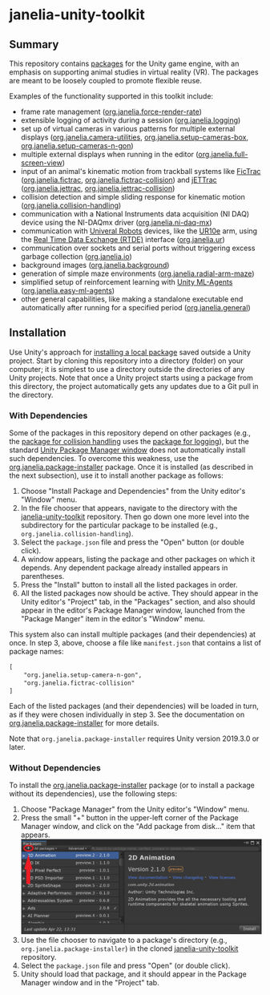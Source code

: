 # janelia-unity-toolkit

## Summary
This repository contains [packages](https://docs.unity3d.com/Manual/Packages.html) for the Unity game engine, with an emphasis on supporting animal studies in virtual reality (VR).  The packages are meant to be loosely coupled to promote flexible reuse.

Examples of the functionality supported in this toolkit include:
* frame rate management ([org.janelia.force-render-rate](https://github.com/JaneliaSciComp/janelia-unity-toolkit/tree/master/org.janelia.force-render-rate))
* extensible logging of activity during a session ([org.janelia.logging](https://github.com/JaneliaSciComp/janelia-unity-toolkit/tree/master/org.janelia.logging))
* set up of virtual cameras in various patterns for multiple external displays ([org.janelia.camera-utilities](https://github.com/JaneliaSciComp/janelia-unity-toolkit/tree/master/org.janelia.camera-utilities), [org.janelia.setup-cameras-box](https://github.com/JaneliaSciComp/janelia-unity-toolkit/tree/master/org.janelia.setup-cameras-box), [org.janelia.setup-cameras-n-gon](https://github.com/JaneliaSciComp/janelia-unity-toolkit/tree/master/org.janelia.setup-cameras-n-gon))
* multiple external displays when running in the editor ([org.janelia.full-screen-view](https://github.com/JaneliaSciComp/janelia-unity-toolkit/tree/master/org.janelia.full-screen-view))
* input of an animal's kinematic motion from trackball systems like [FicTrac](http://rjdmoore.net/fictrac/) ([org.janelia.fictrac](https://github.com/JaneliaSciComp/janelia-unity-toolkit/tree/master/org.janelia.fictrac), [org.janelia.fictrac-collision](https://github.com/JaneliaSciComp/janelia-unity-toolkit/tree/master/org.janelia.fictrac-collision)) and [jETTrac](https://www.janelia.org/support-team/janelia-experimental-technology) ([org.janelia.jettrac](https://github.com/JaneliaSciComp/janelia-unity-toolkit/tree/master/org.janelia.jettrac), [org.janelia.jettrac-collision](https://github.com/JaneliaSciComp/janelia-unity-toolkit/tree/master/org.janelia.jettrac-collision))
* collision detection and simple sliding response for kinematic motion ([org.janelia.collision-handling](https://github.com/JaneliaSciComp/janelia-unity-toolkit/tree/master/org.janelia.collision-handling))
* communication with a National Instruments data acquisition (NI DAQ) device using the NI-DAQmx driver ([org.janelia.ni-daq-mx](https://github.com/JaneliaSciComp/janelia-unity-toolkit/tree/master/org.janelia.ni-daq-mx))
* communication with [Univeral Robots](https://www.universal-robots.com) devices, like the [UR10e](https://www.universal-robots.com/products/ur10-robot/) arm, using the [Real Time Data Exchange (RTDE)](https://www.universal-robots.com/articles/ur/interface-communication/real-time-data-exchange-rtde-guide/) interface ([org.janelia.ur](https://github.com/JaneliaSciComp/janelia-unity-toolkit/tree/master/org.janelia.ur))
* communication over sockets and serial ports without triggering excess garbage collection ([org.janelia.io](https://github.com/JaneliaSciComp/janelia-unity-toolkit/tree/master/org.janelia.io))
* background images ([org.janelia.background](https://github.com/JaneliaSciComp/janelia-unity-toolkit/tree/master/org.janelia.background))
* generation of simple maze environments ([org.janelia.radial-arm-maze](https://github.com/JaneliaSciComp/janelia-unity-toolkit/tree/master/org.janelia.radial-arm-maze))
* simplified setup of reinforcement learning with [Unity ML-Agents](https://github.com/Unity-Technologies/ml-agents) ([org.janelia.easy-ml-agents](https://github.com/JaneliaSciComp/janelia-unity-toolkit/tree/master/org.janelia.easy-ml-agents))
* other general capabilities, like making a standalone executable end automatically after running for a specified period ([org.janelia.general](https://github.com/JaneliaSciComp/janelia-unity-toolkit/tree/master/org.janelia.general))

## Installation

Use Unity's approach for [installing a local package](https://docs.unity3d.com/Manual/upm-ui-local.html) saved outside a Unity project.  Start by cloning this repository into a directory (folder) on your computer; it is simplest to use a directory outside the directories of any Unity projects.  Note that once a Unity project starts using a package from this directory, the project automatically gets any updates due to a Git pull in the directory.

### With Dependencies

Some of the packages in this repository depend on other packages (e.g., the [package for collision handling](https://github.com/JaneliaSciComp/janelia-unity-toolkit/tree/master/org.janelia.collision-handling) uses the [package for logging](https://github.com/JaneliaSciComp/janelia-unity-toolkit/tree/master/org.janelia.logging)), but the standard [Unity Package Manager window](https://docs.unity3d.com/Manual/upm-ui.html) does not automatically install such dependencies.  To overcome this weakness, use the [org.janelia.package-installer](https://github.com/JaneliaSciComp/janelia-unity-toolkit/tree/master/org.janelia.package-installer) package.  Once it is installed (as described in the next subsection), use it to install another package as follows:

1. Choose "Install Package and Dependencies" from the Unity editor's "Window" menu.
2. In the file chooser that appears, navigate to the directory with the [janelia-unity-toolkit](https://github.com/JaneliaSciComp/janelia-unity-toolkit) repository. Then go down one more level into the subdirectory for the particular package to be installed (e.g., `org.janelia.collision-handling`).
3. Select the `package.json` file and press the "Open" button (or double click).
4. A window appears, listing the package and other packages on which it depends.  Any dependent package already installed appears in parentheses.
5. Press the "Install" button to install all the listed packages in order.
6. All the listed packages now should be active.  They should appear in the Unity editor's "Project" tab, in the "Packages" section, and also should appear in the editor's Package Manager window, launched from the "Package Manger" item in the editor's "Window" menu.

This system also can install multiple packages (and their dependencies) at once.  In step 3, above, choose a file like `manifest.json` that contains a list of package names:
```
[
    "org.janelia.setup-camera-n-gon",
    "org.janelia.fictrac-collision"
]
```
Each of the listed packages (and their dependencies) will be loaded in turn, as if they were chosen individually in step 3.  See the documentation on [org.janelia.package-installer](https://github.com/JaneliaSciComp/janelia-unity-toolkit/tree/master/org.janelia.package-installer) for more details.

Note that `org.janelia.package-installer` requires Unity version 2019.3.0 or later.

### Without Dependencies

To install the [org.janelia.package-installer](https://github.com/JaneliaSciComp/janelia-unity-toolkit/tree/master/org.janelia.package-installer) package (or to install a package without its dependencies), use the following steps:
1. Choose "Package Manager" from the Unity editor's "Window" menu.
2. Press the small "+" button in the upper-left corner of the Package Manager window, and click on the "Add package from disk..." item that appears.
![Package Manager "+" button](installation.png)
3. Use the file chooser to navigate to a package's directory (e.g., `org.janelia.package-installer`) in the cloned [janelia-unity-toolkit](https://github.com/JaneliaSciComp/janelia-unity-toolkit) repository.
4. Select the `package.json` file and press "Open" (or double click).
5. Unity should load that package, and it should appear in the Package Manager window and in the "Project" tab.
